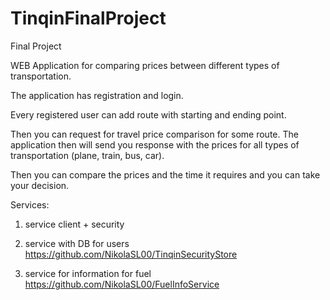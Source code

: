 # TinqinFinalProject
Final Project

  WEB Application for comparing prices between different types of transportation.
  
  The application has registration and login.
  
  Every registered user can add route with starting and ending point.
  
  Then you can request for travel price comparison for some route. The application then will send you response with the prices for all types of transportation (plane, train, bus, car).  

Then you can compare the prices and the time it requires and you can take your decision.

Services:
1. service client + security

2. service with DB for users
https://github.com/NikolaSL00/TinqinSecurityStore

3. service for information for fuel
https://github.com/NikolaSL00/FuelInfoService
  
